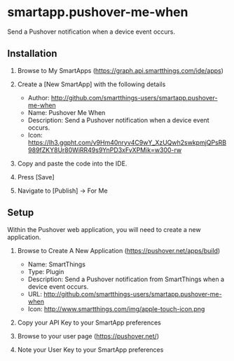 smartapp.pushover-me-when
=========================

Send a Pushover notification when a device event occurs.

## Installation

1. Browse to My SmartApps (https://graph.api.smartthings.com/ide/apps)
1. Create a [New SmartApp] with the following details
    * Author: http://github.com/smartthings-users/smartapp.pushover-me-when
    * Name: Pushover Me When
    * Description: Send a Pushover notification when a device event occurs.
    * Icon: https://lh3.ggpht.com/v9Hm40nryv4C9wY_XzUQwh2swkpmjQPsRB989fZKY8Ur80WiRR49s9YnPD3xFvXPMik=w300-rw

1. Copy and paste the code into the IDE.
1. Press [Save]
1. Navigate to [Publish] -> For Me

## Setup

Within the Pushover web application, you will need to create a new application.

1. Browse to Create A New Application (https://pushover.net/apps/build)
    * Name: SmartThings
    * Type: Plugin
    * Description: Send a Pushover notification from SmartThings when a device event occurs.
    * URL: http://github.com/smartthings-users/smartapp.pushover-me-when
    * Icon: http://www.smartthings.com/img/apple-touch-icon.png

1. Copy your API Key to your SmartApp preferences
1. Browse to your user page (https://pushover.net/)
1. Note your User Key to your SmartApp preferences


